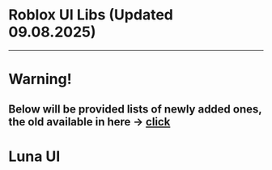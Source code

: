 # Roblox UI Libs (Updated 09.08.2025)
----------------------------
# Warning!
## Below will be provided lists of newly added ones, the old available in here -> [click](https://github.com/ImInsane-1337/Roblox-UI/blob/main/READMEold.md)

# Luna UI
